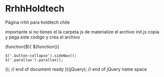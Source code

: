 # RrhhHoldtech
Página rrhh para holdtech chile

importante si no tienes el la carpeta js de materialize el archivo init.js copia y pega este codigo y crea el archivo

(function($){
  $(function(){

    $('.button-collapse').sideNav();
    $('.parallax').parallax();

  }); // end of document ready
})(jQuery); // end of jQuery name space
